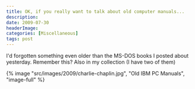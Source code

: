 ```yaml
---
title: OK, if you really want to talk about old computer manuals...
description: 
date: 2009-07-30
headerImage: 
categories: [Miscellaneous]
tags: post
---
```


I'd forgotten something even older than the MS-DOS books I posted about yesterday. Remember this? Also in my collection (I have two of them)

{% image "src/images/2009/charlie-chaplin.jpg", "Old IBM PC Manuals", "image-full" %}
